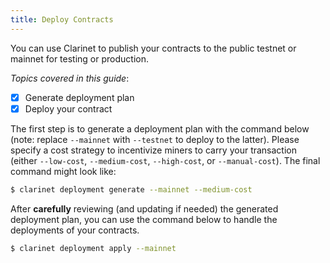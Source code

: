 ```yaml
---
title: Deploy Contracts
---
```


You can use Clarinet to publish your contracts to the public testnet or mainnet for testing or production.

*Topics covered in this guide*:

- [x] Generate deployment plan
- [x] Deploy your contract

The first step is to generate a deployment plan with the command below (note: replace `--mainnet` with `--testnet` to deploy to the latter). Please specify a cost strategy to incentivize miners to carry your transaction (either `--low-cost`, `--medium-cost`, `--high-cost`, or `--manual-cost`). The final command might look like:

```bash
$ clarinet deployment generate --mainnet --medium-cost
```

After **carefully** reviewing (and updating if needed) the generated deployment plan, you can use the command below to handle the deployments of your contracts.

```bash
$ clarinet deployment apply --mainnet
```
